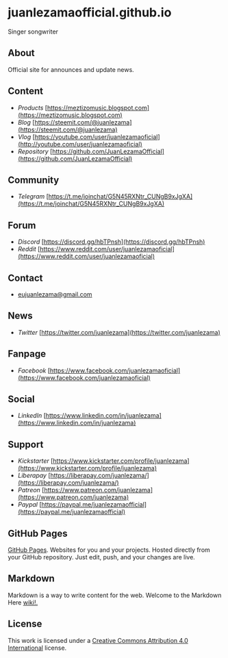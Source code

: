 # juanlezamaofficial.github.io


Singer songwriter



## About


Official site for announces and update news.



## Content


- *Products* [https://meztizomusic.blogspot.com](https://meztizomusic.blogspot.com)
- *Blog* [https://steemit.com/@juanlezama](https://steemit.com/@juanlezama)
- *Vlog* [https://youtube.com/user/juanlezamaoficial](http://youtube.com/user/juanlezamaoficial)
- *Repository* [https://github.com/JuanLezamaOfficial](https://github.com/JuanLezamaOfficial)



## Community


- *Telegram* [https://t.me/joinchat/G5N45RXNtr_CUNgB9xJgXA](https://t.me/joinchat/G5N45RXNtr_CUNgB9xJgXA)



## Forum


- *Discord* [https://discord.gg/hbTPnsh](https://discord.gg/hbTPnsh)
- *Reddit* [https://www.reddit.com/user/juanlezamaoficial](https://www.reddit.com/user/juanlezamaoficial)



## Contact


- eujuanlezama@gmail.com



## News


- *Twitter* [https://twitter.com/juanlezama](https://twitter.com/juanlezama)



## Fanpage


- *Facebook* [https://www.facebook.com/juanlezamaoficial](https://www.facebook.com/juanlezamaoficial)



## Social


- *LinkedIn* [https://www.linkedin.com/in/juanlezama](https://www.linkedin.com/in/juanlezama)



## Support


- *Kickstarter* [https://www.kickstarter.com/profile/juanlezama](https://www.kickstarter.com/profile/juanlezama)
- *Liberapay* [https://liberapay.com/juanlezama/](https://liberapay.com/juanlezama/)
- *Patreon* [https://www.patreon.com/juanlezama](https://www.patreon.com/juanlezama)
- *Paypal* [https://paypal.me/juanlezamaofficial](https://paypal.me/juanlezamaofficial)



## GitHub Pages


[GitHub Pages](https://pages.github.com). Websites for you and your projects. Hosted directly from your GitHub repository. Just edit, push, and your changes are live.



## Markdown


Markdown is a way to write content for the web. Welcome to the Markdown Here [wiki!.](https://github.com/adam-p/markdown-here/wiki)



## License


This work is licensed under a [Creative Commons Attribution 4.0 International](http://creativecommons.org/licenses/by/4.0/) license.
